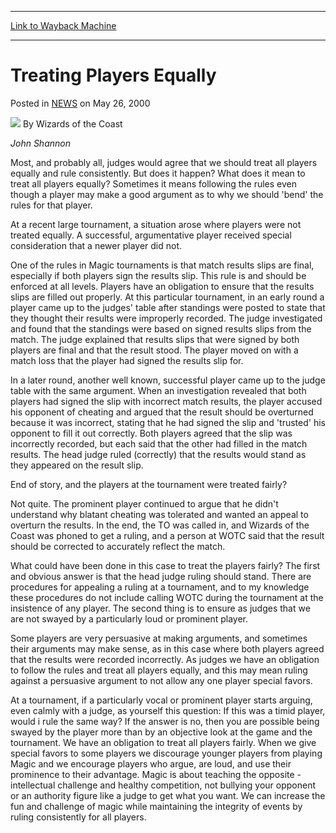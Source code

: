 
---
[Link to Wayback Machine](https://web.archive.org/web/20210501184629/https://magic.wizards.com/en/articles/archive/treating-players-equally-2000-05-26)

[_metadata_:author]:- "Wizards of the Coast"
[_metadata_:description]:- "John Shannon Most, and probably all, judges would agree that we should treat all players equally and rule consistently. But does it happen? What does it mean to treat all players equally? Sometimes it means following the rules even though a player may make a good argument as to why we should 'bend' the rules for that player. At a recent large tournament, a situation arose"
[_metadata_:generator]:- "Drupal 7 (http://drupal.org)"
[_metadata_:node]:- "938421"
[_metadata_:publish_date]:- "2000-05-26"
[_metadata_:source]:- "div-main-content"
[_metadata_:title]:- "Treating Players Equally"
[_metadata_:wayback_capture_timestamp]:- "2021-05-01 18:46:29"
[_metadata_:wayback_raw_url]:- "https://web.archive.org/web/20210501184629id_/https://magic.wizards.com/en/articles/archive/treating-players-equally-2000-05-26"
[_metadata_:wayback_url]:- "https://magic.wizards.com/en/articles/archive/treating-players-equally-2000-05-26"
---


Treating Players Equally
========================



 Posted in [NEWS](/en/articles?source=MX_Nav2020)
 on May 26, 2000 






![](https://media.magic.wizards.com/styles/auth_small/public/images/person/wizards_author.jpg)
By Wizards of the Coast











*John Shannon*


Most, and probably all, judges would agree that we should treat all players equally and rule consistently. But does it happen? What does it mean to treat all players equally? Sometimes it means following the rules even though a player may make a good argument as to why we should 'bend' the rules for that player.


At a recent large tournament, a situation arose where players were not treated equally. A successful, argumentative player received special consideration that a newer player did not.


One of the rules in Magic tournaments is that match results slips are final, especially if both players sign the results slip. This rule is and should be enforced at all levels. Players have an obligation to ensure that the results slips are filled out properly. At this particular tournament, in an early round a player came up to the judges' table after standings were posted to state that they thought their results were improperly recorded. The judge investigated and found that the standings were based on signed results slips from the match. The judge explained that results slips that were signed by both players are final and that the result stood. The player moved on with a match loss that the player had signed the results slip for.


In a later round, another well known, successful player came up to the judge table with the same argument. When an investigation revealed that both players had signed the slip with incorrect match results, the player accused his opponent of cheating and argued that the result should be overturned because it was incorrect, stating that he had signed the slip and 'trusted' his opponent to fill it out correctly. Both players agreed that the slip was incorrectly recorded, but each said that the other had filled in the match results. The head judge ruled (correctly) that the results would stand as they appeared on the result slip.


End of story, and the players at the tournament were treated fairly?


Not quite. The prominent player continued to argue that he didn't understand why blatant cheating was tolerated and wanted an appeal to overturn the results. In the end, the TO was called in, and Wizards of the Coast was phoned to get a ruling, and a person at WOTC said that the result should be corrected to accurately reflect the match.


What could have been done in this case to treat the players fairly? The first and obvious answer is that the head judge ruling should stand. There are procedures for appealing a ruling at a tournament, and to my knowledge these procedures do not include calling WOTC during the tournament at the insistence of any player. The second thing is to ensure as judges that we are not swayed by a particularly loud or prominent player.


Some players are very persuasive at making arguments, and sometimes their arguments may make sense, as in this case where both players agreed that the results were recorded incorrectly. As judges we have an obligation to follow the rules and treat all players equally, and this may mean ruling against a persuasive argument to not allow any one player special favors.


At a tournament, if a particularly vocal or prominent player starts arguing, even calmly with a judge, as yourself this question: If this was a timid player, would i rule the same way? If the answer is no, then you are possible being swayed by the player more than by an objective look at the game and the tournament. We have an obligation to treat all players fairly. When we give special favors to some players we discourage younger players from playing Magic and we encourage players who argue, are loud, and use their prominence to their advantage. Magic is about teaching the opposite - intellectual challenge and healthy competition, not bullying your opponent or an authority figure like a judge to get what you want. We can increase the fun and challenge of magic while maintaining the integrity of events by ruling consistently for all players.







